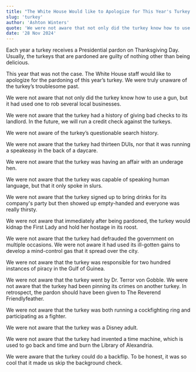 ```yaml
---
title: "The White House Would like to Apologize for This Year's Turkey Pardon"
slug: 'turkey'
author: 'Ashton Winters'
quote: 'We were not aware that not only did the turkey know how to use a gun, but it had used one to rob several local businesses.'
date: '28 Nov 2024'
---
```


Each year a turkey receives a Presidential pardon on Thanksgiving Day. Usually, the turkeys that are pardoned are guilty of nothing other than being delicious.

This year that was not the case. The White House staff would like to apologize for the pardoning of this year’s turkey. We were truly unaware of the turkey’s troublesome past.

We were not aware that not only did the turkey know how to use a gun, but it had used one to rob several local businesses.

We were not aware that the turkey had a history of giving bad checks to its landlord. In the future, we will run a credit check against the turkeys.

We were not aware of the turkey’s questionable search history.

We were not aware that the turkey had thirteen DUIs, nor that it was running a speakeasy in the back of a daycare.

We were not aware that the turkey was having an affair with an underage hen.

We were not aware that the turkey was capable of speaking human language, but that it only spoke in slurs.

We were not aware that the turkey signed up to bring drinks for its company's party but then showed up empty-handed and everyone was really thirsty.

We were not aware that immediately after being pardoned, the turkey would kidnap the First Lady and hold her hostage in its roost.

We were not aware that the turkey had defrauded the government on multiple occasions. We were not aware it had used its ill-gotten gains to develop a mind-control gas that it spread over the city.

We were not aware that the turkey was responsible for two hundred instances of piracy in the Gulf of Guinea.

We were not aware that the turkey went by Dr. Terror von Gobble. We were not aware that the turkey had been pinning its crimes on another turkey. In retrospect, the pardon should have been given to The Reverend Friendlyfeather.

We were not aware that the turkey was both running a cockfighting ring and participating as a fighter.

We were not aware that the turkey was a Disney adult.

We were not aware that the turkey had invented a time machine, which is used to go back and time and burn the Library of Alexandria.

We were aware that the turkey could do a backflip. To be honest, it was so cool that it made us skip the background check.
